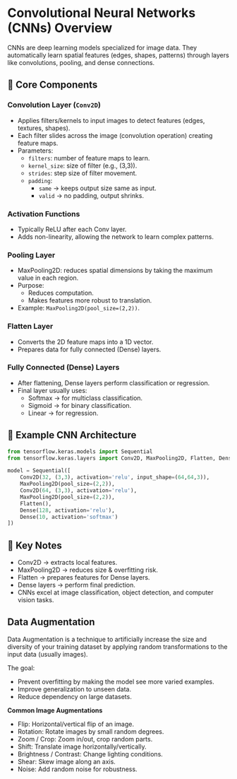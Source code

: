 # Convolutional Neural Networks (CNNs) Overview

CNNs are deep learning models specialized for image data. They automatically learn spatial features (edges, shapes, patterns) through layers like convolutions, pooling, and dense connections.

## 🔹 Core Components

### Convolution Layer (`Conv2D`)

- Applies filters/kernels to input images to detect features (edges, textures, shapes).
- Each filter slides across the image (convolution operation) creating feature maps.
- Parameters:
    - `filters`: number of feature maps to learn.
    - `kernel_size`: size of filter (e.g., (3,3)).
    - `strides`: step size of filter movement.
    - `padding`:
        - `same` → keeps output size same as input.
        - `valid` → no padding, output shrinks.

### Activation Functions

- Typically ReLU after each Conv layer.
- Adds non-linearity, allowing the network to learn complex patterns.

### Pooling Layer

- MaxPooling2D: reduces spatial dimensions by taking the maximum value in each region.
- Purpose:
    - Reduces computation.
    - Makes features more robust to translation.
- Example: `MaxPooling2D(pool_size=(2,2))`.

### Flatten Layer

- Converts the 2D feature maps into a 1D vector.
- Prepares data for fully connected (Dense) layers.

### Fully Connected (Dense) Layers
- After flattening, Dense layers perform classification or regression.
- Final layer usually uses:
    - Softmax → for multiclass classification.
    - Sigmoid → for binary classification.
    - Linear → for regression.

## 🔹 Example CNN Architecture
```python
from tensorflow.keras.models import Sequential
from tensorflow.keras.layers import Conv2D, MaxPooling2D, Flatten, Dense

model = Sequential([
    Conv2D(32, (3,3), activation='relu', input_shape=(64,64,3)),
    MaxPooling2D(pool_size=(2,2)),
    Conv2D(64, (3,3), activation='relu'),
    MaxPooling2D(pool_size=(2,2)),
    Flatten(),
    Dense(128, activation='relu'),
    Dense(10, activation='softmax')
])
```

## 🔹 Key Notes
- Conv2D → extracts local features.
- MaxPooling2D → reduces size & overfitting risk.
- Flatten → prepares features for Dense layers.
- Dense layers → perform final prediction.
- CNNs excel at image classification, object detection, and computer vision tasks.

## Data Augmentation

Data Augmentation is a technique to artificially increase the size and diversity of your training dataset by applying random transformations to the input data (usually images).

The goal:

- Prevent overfitting by making the model see more varied examples.
- Improve generalization to unseen data.
- Reduce dependency on large datasets.

**Common Image Augmentations**

- Flip: Horizontal/vertical flip of an image.
- Rotation: Rotate images by small random degrees.
- Zoom / Crop: Zoom in/out, crop random parts.
- Shift: Translate image horizontally/vertically.
- Brightness / Contrast: Change lighting conditions.
- Shear: Skew image along an axis.
- Noise: Add random noise for robustness.
